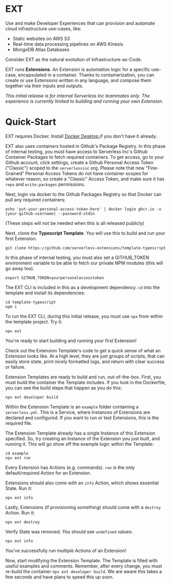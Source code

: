 # EXT

Use and make Developer Experiences that can provision and automate cloud infrastructure use-cases, like:

* Static websites on AWS S3
* Real-time data processing pipelines on AWS Kinesis
* MongoDB Atlas Databases

Consider EXT as the natural evolution of Infrastructure-as-Code.

EXT runs **Extensions**. An Extension is automation logic for a specific use-case, encapsulated in a container. Thanks to containerization, you can create or use Extensions written in any language, and compose them together via their inputs and outputs.

_This initial release is for internal Serverless Inc teammates only. The experience is currently limited to building and running your own Extension._

# Quick-Start

EXT requires Docker. Install [Docker Desktop](https://www.docker.com/products/docker-desktop/),if you don't have it already.

EXT also uses containers hosted in Github's Package Registry. In this phase of internal testing, you must have access to Serverless Inc's Github Container Packages to fetch required containers. To get access, go to your Github account, click settings, create a Github Personal Access Token ("Classic") scoped to the `serverlessinc` org. Please note that new "Fine-Grained" Personal Access Tokens do not have container scopes for whatever reason, so create a "Classic" Access Token, and make sure it has `repo` and `write:packages` permissions.

Next, login via docker to the Github Packages Registry so that Docker can pull any required containers:

```
echo 'put-your-personal-access-token-here' | docker login ghcr.io -u [your-github-username] --password-stdin
```

(These steps will not be needed when this is all released publicly)

Next, clone the **Typescript Template**. You will use this to build and run your first Extension.

```
git clone https://github.com/serverless-extensions/template-typescript
```

In this phase of internal testing, you must also set a GITHUB_TOKEN environment variable to be able to fetch our private NPM modules (this will go away too).

```
export GITHUB_TOKEN=yourpersonalaccesstoken
```

The EXT CLI is included in this as a development dependency. `cd` into the template and install its dependencies:

```
cd template-typescript
npm i
```

To run the EXT CLI, during this initial release, you must use `npx` from within the template project. Try it:

```
npx ext
```

You're ready to start building and running your first Extension!

Check out the Extension Template's code to get a quick sense of what an Extension looks like. At a high level, they are just groups of scripts, that can easily store state, print nicely formatted logs, and return with clear success or failure.

Extension Templates are ready to build and run, out-of-the-box. First, you must build the container the Template includes. If you look in the Dockerfile, you can see the build steps that happen as you do this:

```
npx ext developer build
```

Within the Extension Template is an `example` folder containing a `serverless.yml`. This is a Service, where Instances of Extensions are declared and configured. If you want to run or test Extensions, this is the required file. 

The Extension Template already has a single Instance of this Extension specified. So, try creating an Instance of the Extension you just built, and running it. This will go show off the example logic within the Template:

```
cd example
npx ext run
```

Every Extension has Actions (e.g. commands). `run` is the only default/required Action for an Extension.

Extensions should also come with an `info` Action, which shows essential State. Run it:

```
npx ext info
```

Lastly, Extensions (if provisioning something) should come with a `destroy` Action. Run it:

```
npx ext destroy
```

Verify State was removed. You should see `undefined` values:

```
npx ext info
```

You've successfully run multiple Actions of an Extension!

Now, start modifying the Extension Template. The Template is filled with useful examples and comments. Remember, after every change, you must re-build the container `npx ext developer build`. We are aware this takes a few seconds and have plans to speed this up soon.
